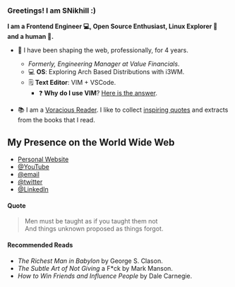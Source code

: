 ### Greetings! I am SNikhill :)

**I am a Frontend Engineer 💻, Open Source Enthusiast, Linux Explorer :penguin: and a human :man:.**

- :toolbox: I have been shaping the web, professionally, for 4 years.
  - _Formerly, Engineering Manager at Value Financials_.
  - 💻 **OS**: Exploring Arch Based Distributions with i3WM.
  - 🗒️ **Text Editor**: VIM + VSCode.
    - ❓ **Why do I use VIM**? [Here is the answer](https://dev.to/snikhill/one-doesn-t-simply-exit-vim-jmo).

-  📚 I am a [Voracious Reader](#recommended-reads). I like to collect [inspiring quotes](#quote) and extracts from the books that I read.

## My Presence on the World Wide Web

- [Personal Website](https://snikhill.tech)
- [@YouTube](https://www.youtube.com/SNikhill)
- [@email](mailto:sethnikhil74@gmail.com)
- [@twitter](https://twitter.com/SethNikhill)
- [@LinkedIn](https://www.linkedin.com/in/snikhill)

#### Quote

<blockquote> 
  Men must be taught as if you taught them not <br />
  And things unknown proposed as things forgot.
</blockquote>

#### Recommended Reads

-   _The Richest Man in Babylon_ by George S. Clason.
-   _The Subtle Art of Not Giving_ a F\*ck by Mark Manson.
-   _How to Win Friends and Influence People_ by Dale Carnegie.

